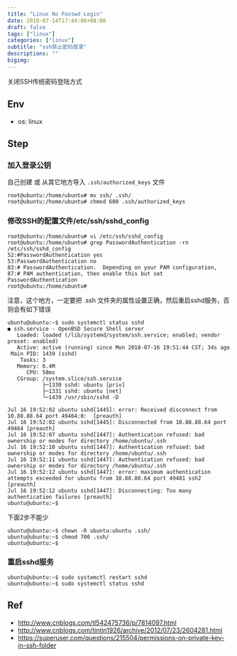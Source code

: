```yaml
---
title: "Linux No Passwd Login"
date: 2018-07-14T17:44:08+08:00
draft: false
tags: ["linux"]
categories: ["linux"]
subtitle: "ssh禁止密码登录"
descriptions: ""
bigimg:
---
```


关闭SSH传统密码登陆方式

## Env

- os: linux


## Step

### 加入登录公钥

自己创建 或 从其它地方导入 `.ssh/authorized_keys` 文件
```
root@ubuntu:/home/ubuntu# mv ssh/ .ssh/
root@ubuntu:/home/ubuntu# chmod 600 .ssh/authorized_keys
```

### 修改SSH的配置文件/etc/ssh/sshd_config

```
root@ubuntu:/home/ubuntu# vi /etc/ssh/sshd_config 
root@ubuntu:/home/ubuntu# grep PasswordAuthentication -rn  /etc/ssh/sshd_config
52:#PasswordAuthentication yes
53:PasswordAuthentication no
83:# PasswordAuthentication.  Depending on your PAM configuration,
87:# PAM authentication, then enable this but set PasswordAuthentication
root@ubuntu:/home/ubuntu# 
```

注意，这个地方，一定要把 .ssh 文件夹的属性设置正确，然后重启sshd服务，否则会有如下错误

```
ubuntu@ubuntu:~$ sudo systemctl status sshd
● ssh.service - OpenBSD Secure Shell server
   Loaded: loaded (/lib/systemd/system/ssh.service; enabled; vendor preset: enabled)
   Active: active (running) since Mon 2018-07-16 19:51:44 CST; 34s ago
 Main PID: 1439 (sshd)
    Tasks: 3
   Memory: 6.4M
      CPU: 58ms
   CGroup: /system.slice/ssh.service
           ├─1330 sshd: ubuntu [priv]
           ├─1331 sshd: ubuntu [net]
           └─1439 /usr/sbin/sshd -D

Jul 16 19:52:02 ubuntu sshd[1445]: error: Received disconnect from 10.88.88.64 port 49464:0:  [preauth]
Jul 16 19:52:02 ubuntu sshd[1445]: Disconnected from 10.88.88.64 port 49464 [preauth]
Jul 16 19:52:07 ubuntu sshd[1447]: Authentication refused: bad ownership or modes for directory /home/ubuntu/.ssh
Jul 16 19:52:10 ubuntu sshd[1447]: Authentication refused: bad ownership or modes for directory /home/ubuntu/.ssh
Jul 16 19:52:11 ubuntu sshd[1447]: Authentication refused: bad ownership or modes for directory /home/ubuntu/.ssh
Jul 16 19:52:12 ubuntu sshd[1447]: error: maximum authentication attempts exceeded for ubuntu from 10.88.88.64 port 49481 ssh2 [preauth]
Jul 16 19:52:12 ubuntu sshd[1447]: Disconnecting: Too many authentication failures [preauth]
ubuntu@ubuntu:~$
```

下面2步不能少

```
ubuntu@ubuntu:~$ chown -R ubuntu:ubuntu .ssh/
ubuntu@ubuntu:~$ chmod 700 .ssh/
ubuntu@ubuntu:~$
```

### 重启sshd服务

```
ubuntu@ubuntu:~$ sudo systemctl restart sshd
ubuntu@ubuntu:~$ sudo systemctl status sshd
```

## Ref

- http://www.cnblogs.com/tl542475736/p/7814097.html
- http://www.cnblogs.com/tintin1926/archive/2012/07/23/2604281.html
- https://superuser.com/questions/215504/permissions-on-private-key-in-ssh-folder